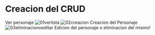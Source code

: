 # Creacion del CRUD

Ver personaje
![01verlista](https://user-images.githubusercontent.com/10971327/167788814-b3772e71-525c-47d2-b4c4-3a20ba52ad99.png)
![02creacion](https://user-images.githubusercontent.com/10971327/167788818-c6a7d423-37f0-4b43-b584-0f0a7cf4711d.png)
Creacion del Personaje
![03eliminacionoeditar](https://user-images.githubusercontent.com/10971327/167788821-0fb3f820-c9a5-4582-842f-026c2f9a2a9d.png)
Edicion del personaje o eliminacion del mismo!

